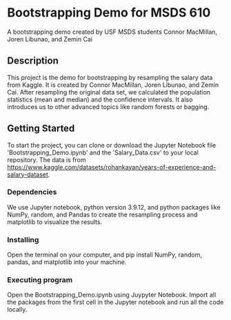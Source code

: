 # Bootstrapping Demo for MSDS 610

A bootstrapping demo created by USF MSDS students Connor MacMillan, Joren Libunao, and Zemin Cai


## Description

This project is the demo for bootstrapping by resampling the salary data from Kaggle. It is created by Connor MacMillan, Joren Libunao, and Zemin Cai. After resampling the original data set, we calculated the population statistics (mean and median) and the confidence intervals. It also introduces us to other advanced topics like random forests or bagging.


## Getting Started
To start the project, you can clone or download the Jupyter Notebook file 'Bootstrapping_Demo.ipynb' and the 'Salary_Data.csv' to your local repository. The data is from https://www.kaggle.com/datasets/rohankayan/years-of-experience-and-salary-dataset.

### Dependencies

We use Jupyter notebook, python version 3.9.12, and python packages like NumPy, random, and Pandas to create the resampling process and matplotlib to visualize the results.

### Installing

Open the terminal on your computer, and pip install NumPy, random, pandas, and matplotlib into your machine. 

### Executing program
Open the Bootstrapping_Demo.ipynb using Juypyter Notebook. Import all the packages from the first cell in the Jupyter notebook and run all the code locally.
